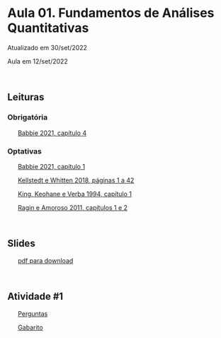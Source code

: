 # Aula 01. Fundamentos de Análises Quantitativas

Atualizado em 30/set/2022

Aula em 12/set/2022 

<br>


## Leituras


### Obrigatória

&nbsp;&nbsp;&nbsp;&nbsp;&nbsp; [Babbie 2021, capítulo 4](leituras/babbie-2021-cap4.pdf)


### Optativas

&nbsp;&nbsp;&nbsp;&nbsp;&nbsp; [Babbie 2021, capítulo 1](leituras/babbie-2021-cap1.pdf)
 
&nbsp;&nbsp;&nbsp;&nbsp;&nbsp; [Kellstedt e Whitten 2018, páginas 1 a 42](leituras/kellstedt-whitten-2018-p1a42.pdf)

&nbsp;&nbsp;&nbsp;&nbsp;&nbsp; [King, Keohane e Verba 1994, capítulo 1](leituras/king-keohane-verba-1994-cap1.pdf)

&nbsp;&nbsp;&nbsp;&nbsp;&nbsp; [Ragin e Amoroso 2011, capítulos 1 e 2](leituras/ragin-amoroso-2011-cap1e2.pdf)
 
<br> 

## Slides

&nbsp;&nbsp;&nbsp;&nbsp;&nbsp; [pdf para download](slides/MQ_2022_Aula_01.pdf)

<br> 

## Atividade \#1

&nbsp;&nbsp;&nbsp;&nbsp;&nbsp; [Perguntas](atividade/atividade01.pdf)

&nbsp;&nbsp;&nbsp;&nbsp;&nbsp; [Gabarito](atividade/atividade01-gabarito.pdf)



